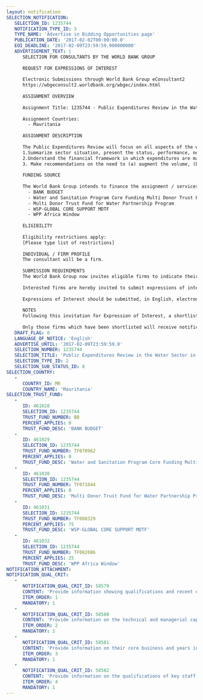 ```yaml
---
layout: notification
SELECTION_NOTIFICATION: 
   SELECTION_ID: 1235744
   NOTIFICATION_TYPE_ID: 3
   TYPE_NAME: 'Advertise in Bidding Opportunities page'
   PUBLICATION_DATE: '2017-02-02T00:00:00.0'
   EOI_DEADLINE: '2017-02-09T23:59:59.900000000'
   ADVERTISEMENT_TEXT: |
      SELECTION FOR CONSULTANTS BY THE WORLD BANK GROUP
      
      REQUEST FOR EXPRESSIONS OF INTEREST
      
      Electronic Submissions through World Bank Group eConsultant2
      https://wbgeconsult2.worldbank.org/wbgec/index.html
      
      ASSIGNMENT OVERVIEW
      
      Assignment Title: 1235744 - Public Expenditures Review in the Water Sector in Mauritania
      
      Assignment Countries:
        - Mauritania
      
      ASSIGNMENT DESCRIPTION
      
      The Public Expenditures Review will focus on all aspects of the water sector, including water resources management, irrigation, potable water supply and wastewater collection and treatment in both urban and rural areas, referred to as sub-sectors. Its main activities will include:
      1.Summarize sector situation, present the status, performance, needs and development perspectives of the main sub-sectors;
      2.Understand the financial framework in which expenditures are made and assess the quality and quantity of public funds transfers to the sector.
      3. Make recommendations on the need to (a) augment the volume, (b) improve the content, (c) strengthen the efficacy and efficiency of public spending ; and (d) identify which reform elements to propose to optimize the sector and support Mauritania reaching the sector objectives set and the Sustainable Development Goals.
      
      FUNDING SOURCE
      
      The World Bank Group intends to finance the assignment / services described below under the following:
        - BANK BUDGET
        - Water and Sanitation Program Core Funding Multi Donor Trust Fund
        - Multi Donor Trust Fund for Water Partnership Program
        - WSP-GLOBAL CORE SUPPORT MDTF
        - WPP Africa Window
      
      ELIGIBILITY
      
      Eligibility restrictions apply:
      [Please type list of restrictions]
      
      INDIVIDUAL / FIRM PROFILE
      The consultant will be a firm. 
      
      SUBMISSION REQUIREMENTS
      The World Bank Group now invites eligible firms to indicate their interest in providing the services.  Interested firms must provide information indicating that they are qualified to perform the services (brochures, description of similar assignments, experience in similar conditions, availability of appropriate skills among staff, etc. for firms; CV and cover letter for individuals).  Please note that the total size of all attachments should be less than 5MB.  Consultants may associate to enhance their qualifications.
      
      Interested firms are hereby invited to submit expressions of interest.
      
      Expressions of Interest should be submitted, in English, electronically through World Bank Group eConsultant2 (https://wbgeconsult2.worldbank.org/wbgec/index.html)
      
      NOTES
      Following this invitation for Expression of Interest, a shortlist of qualified firms will be formally invited to submit proposals. Shortlisting and selection will be subject to the availability of funding.
      
      Only those firms which have been shortlisted will receive notification. No debrief will be provided to firms which have not been shortlisted.
   DRAFT_FLAG: 0
   LANGUAGE_OF_NOTICE: 'English'
   ADVERTISE_UNTIL: '2017-02-09T23:59:59.0'
   SELECTION_NUMBER: 1235744
   SELECTION_TITLE: 'Public Expenditures Review in the Water Sector in Mauritania'
   SELECTION_TYPE_ID: 2
   SELECTION_SUB_STATUS_ID: 8
SELECTION_COUNTRY: 
   - 
      COUNTRY_ID: MR
      COUNTRY_NAME: 'Mauritania'
SELECTION_TRUST_FUND: 
   - 
      ID: 461028
      SELECTION_ID: 1235744
      TRUST_FUND_NUMBER: BB
      PERCENT_APPLIES: 0
      TRUST_FUND_DESC: 'BANK BUDGET'
   - 
      ID: 461029
      SELECTION_ID: 1235744
      TRUST_FUND_NUMBER: TF070962
      PERCENT_APPLIES: 0
      TRUST_FUND_DESC: 'Water and Sanitation Program Core Funding Multi Donor Trust Fund'
   - 
      ID: 461030
      SELECTION_ID: 1235744
      TRUST_FUND_NUMBER: TF071044
      PERCENT_APPLIES: 0
      TRUST_FUND_DESC: 'Multi Donor Trust Fund for Water Partnership Program'
   - 
      ID: 461031
      SELECTION_ID: 1235744
      TRUST_FUND_NUMBER: TF080329
      PERCENT_APPLIES: 75
      TRUST_FUND_DESC: 'WSP-GLOBAL CORE SUPPORT MDTF'
   - 
      ID: 461032
      SELECTION_ID: 1235744
      TRUST_FUND_NUMBER: TF082086
      PERCENT_APPLIES: 25
      TRUST_FUND_DESC: 'WPP Africa Window'
NOTIFICATION_ATTACHMENT: 
NOTIFICATION_QUAL_CRIT: 
   - 
      NOTIFICATION_QUAL_CRIT_ID: 58579
      CONTENT: 'Provide information showing qualifications and recent experience in Public Expenditures reviews in the water sector.'
      ITEM_ORDER: 1
      MANDATORY: 1
   - 
      NOTIFICATION_QUAL_CRIT_ID: 58580
      CONTENT: 'Provide information on the technical and managerial capabilities of the firm.'
      ITEM_ORDER: 2
      MANDATORY: 1
   - 
      NOTIFICATION_QUAL_CRIT_ID: 58581
      CONTENT: 'Provide information on their core business and years in business.'
      ITEM_ORDER: 3
      MANDATORY: 1
   - 
      NOTIFICATION_QUAL_CRIT_ID: 58582
      CONTENT: 'Provide information on the qualifications of key staff and past experience in Mauritania or West Africa.'
      ITEM_ORDER: 4
      MANDATORY: 1
---
```


